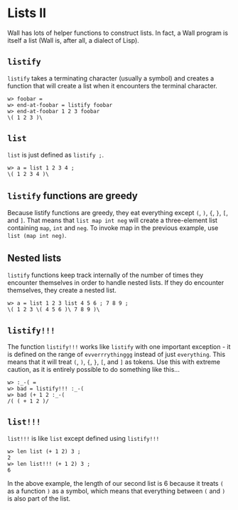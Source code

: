 # Lists II

Wall has lots of helper functions to construct lists.  In fact, a Wall program is itself a list (Wall is, after all, a dialect of Lisp).

## `listify`

`listify` takes a terminating character (usually a symbol) and creates a function that will create a list when it encounters the terminal character.

```
w> foobar =
w> end-at-foobar = listify foobar
w> end-at-foobar 1 2 3 foobar
\( 1 2 3 )\
```

## `list`

`list` is just defined as `listify ;`.

```
w> a = list 1 2 3 4 ;
\( 1 2 3 4 )\
```

## `listify` functions are greedy

Because listify functions are greedy, they eat everything except `(`, `)`, `{`, `}`, `[`, and `]`.  That means that `list map int neg` will create a three-element list containing `map`, `int` and `neg`.  To invoke map in the previous example, use `list (map int neg)`.

## Nested lists

`listify` functions keep track internally of the number of times they encounter themselves in order to handle nested lists.  If they do encounter themselves, they create a nested list.

```
w> a = list 1 2 3 list 4 5 6 ; 7 8 9 ;
\( 1 2 3 \( 4 5 6 )\ 7 8 9 )\
```

## `listify!!!`

The function `listify!!!` works like `listify` with one important exception - it is defined on the range of `evverrrythinggg` instead of just `everything`. This means that it will treat `(`, `)`, `{`, `}`, `[`, and `]` as tokens.  Use this with extreme caution, as it is entirely possible to do something like this...

```
w> :_-( =
w> bad = listify!!! :_-(
w> bad (+ 1 2 :_-(
/( ( + 1 2 )/
```

## `list!!!`

`list!!!` is like `list` except defined using `listify!!!`

```
w> len list (+ 1 2) 3 ;
2
w> len list!!! (+ 1 2) 3 ;
6
```

In the above example, the length of our second list is 6 because it treats `(` as a function `)` as a symbol, which means that everything between `(` and `)` is also part of the list.